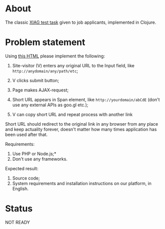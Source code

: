 # About

The classic [XIAG test task](http://www.xiag.ch/testtask/) given to job applicants, implemented in
Clojure.

# Problem statement

Using [this HTML](https://github.com/ikr/url-shortener/blob/master/www/index.html) please implement
the following:

1. Site-visitor (V) enters any original URL to the Input field, like
`http://anydomain/any/path/etc`;

2. V clicks submit button;

3. Page makes AJAX-request;

4. Short URL appears in Span element, like `http://yourdomain/abCdE` (don't use any external APIs as
   goo.gl etc.);
   
5. V can copy short URL and repeat process with another link

Short URL should redirect to the original link in any browser from any place and keep actuality
forever, doesn't matter how many times application has been used after that.


Requirements:

1. Use PHP or Node.js;*
2. Don't use any frameworks.

Expected result:

1. Source code;
2. System requirements and installation instructions on our platform, in English.

# Status

NOT READY
